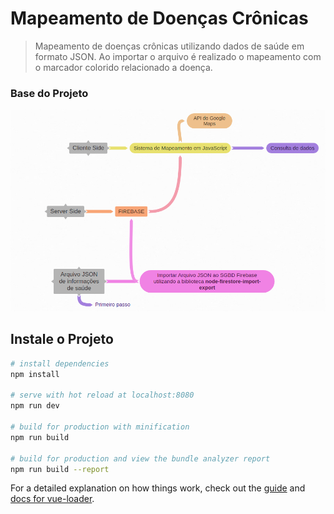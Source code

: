 # Mapeamento de Doenças Crônicas

> Mapeamento de doenças crônicas utilizando dados de saúde em formato JSON. Ao importar o arquivo é realizado o mapeamento com o marcador colorido relacionado a doença. 
### Base do Projeto
![](src/assets/img/base_sistema.png)


## Instale o Projeto

``` bash
# install dependencies
npm install

# serve with hot reload at localhost:8080
npm run dev

# build for production with minification
npm run build

# build for production and view the bundle analyzer report
npm run build --report
```

For a detailed explanation on how things work, check out the [guide](http://vuejs-templates.github.io/webpack/) and [docs for vue-loader](http://vuejs.github.io/vue-loader).
